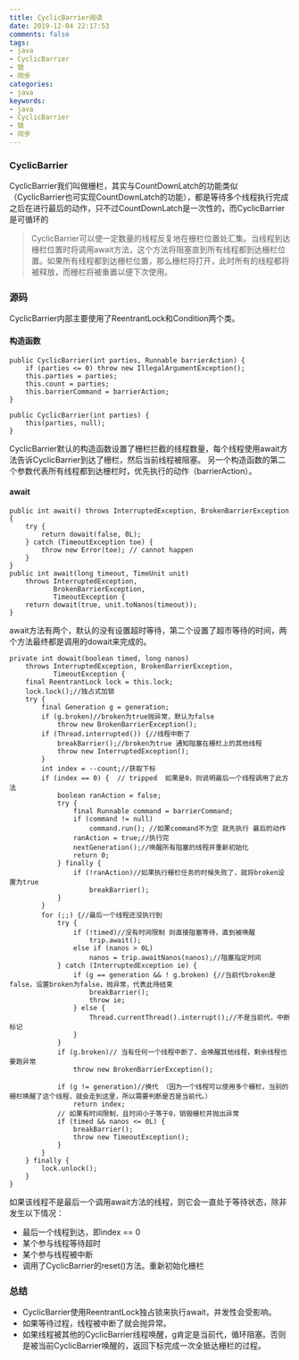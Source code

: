 ```yaml
---
title: CyclicBarrier阅读 
date: 2019-12-04 22:17:53
comments: false
tags: 
- java
- CyclicBarrier
- 锁
- 同步
categories: 
- java
keywords:
- java
- CyclicBarrier
- 锁
- 同步
---
```


### CyclicBarrier

CyclicBarrier我们叫做栅栏，其实与CountDownLatch的功能类似（CyclicBarrier也可实现CountDownLatch的功能），都是等待多个线程执行完成之后在进行最后的动作，只不过CountDownLatch是一次性的，而CyclicBarrier是可循环的

> CyclicBarrier可以使一定数量的线程反复地在栅栏位置处汇集。当线程到达栅栏位置时将调用await方法，这个方法将阻塞直到所有线程都到达栅栏位置。如果所有线程都到达栅栏位置，那么栅栏将打开，此时所有的线程都将被释放，而栅栏将被重置以便下次使用。

### 源码

CyclicBarrier内部主要使用了ReentrantLock和Condition两个类。

#### 构造函数

```
public CyclicBarrier(int parties, Runnable barrierAction) {
    if (parties <= 0) throw new IllegalArgumentException();
    this.parties = parties;
    this.count = parties;
    this.barrierCommand = barrierAction;
}

public CyclicBarrier(int parties) {
    this(parties, null);
}
```

CyclicBarrier默认的构造函数设置了栅栏拦截的线程数量，每个线程使用await方法告诉CyclicBarrier到达了栅栏，然后当前线程被阻塞。
另一个构造函数的第二个参数代表所有线程都到达栅栏时，优先执行的动作（barrierAction）。

#### await

```
public int await() throws InterruptedException, BrokenBarrierException {
    try {
        return dowait(false, 0L);
    } catch (TimeoutException toe) {
        throw new Error(toe); // cannot happen
    }
}
public int await(long timeout, TimeUnit unit)
    throws InterruptedException,
           BrokenBarrierException,
           TimeoutException {
    return dowait(true, unit.toNanos(timeout));
}
```

await方法有两个，默认的没有设置超时等待，第二个设置了超市等待的时间，两个方法最终都是调用的dowait来完成的。

```
private int dowait(boolean timed, long nanos)
    throws InterruptedException, BrokenBarrierException,
           TimeoutException {
    final ReentrantLock lock = this.lock;
    lock.lock();//独占式加锁
    try {
        final Generation g = generation;
        if (g.broken)//broken为true抛异常，默认为false
            throw new BrokenBarrierException();
        if (Thread.interrupted()) {//线程中断了
            breakBarrier();//broken为true 通知阻塞在栅栏上的其他线程
            throw new InterruptedException();
        }
        int index = --count;//获取下标
        if (index == 0) {  // tripped  如果是0，则说明最后一个线程调用了此方法
            boolean ranAction = false;
            try {
                final Runnable command = barrierCommand;
                if (command != null)
                    command.run(); //如果command不为空 就先执行 最后的动作
                ranAction = true;//执行完
                nextGeneration();//唤醒所有阻塞的线程并重新初始化
                return 0;
            } finally {
                if (!ranAction)//如果执行栅栏任务的时候失败了，就将broken设置为true
                    breakBarrier();
            }
        }
        for (;;) {//最后一个线程还没执行到
            try {
                if (!timed)//没有时间限制 则直接阻塞等待，直到被唤醒
                    trip.await();
                else if (nanos > 0L)
                    nanos = trip.awaitNanos(nanos);//阻塞指定时间
            } catch (InterruptedException ie) {
                if (g == generation && ! g.broken) {//当前代broken是false，设置broken为false，抛异常，代表此待结束
                    breakBarrier();
                    throw ie;
                } else {
                    Thread.currentThread().interrupt();//不是当前代，中断标记
                }
            }
            if (g.broken)// 当有任何一个线程中断了，会唤醒其他线程，剩余线程也要跑异常
                throw new BrokenBarrierException();

            if (g != generation)//换代 （因为一个线程可以使用多个栅栏，当别的栅栏唤醒了这个线程，就会走到这里，所以需要判断是否是当前代。）
                return index;
            // 如果有时间限制，且时间小于等于0，销毁栅栏并抛出异常
            if (timed && nanos <= 0L) {
                breakBarrier();
                throw new TimeoutException();
            }
        }
    } finally {
        lock.unlock();
    }
}
```

如果该线程不是最后一个调用await方法的线程，则它会一直处于等待状态，除非发生以下情况：

- 最后一个线程到达，即index == 0
- 某个参与线程等待超时
- 某个参与线程被中断
- 调用了CyclicBarrier的reset()方法。重新初始化栅栏

### 总结

- CyclicBarrier使用ReentrantLock独占锁来执行await，并发性会受影响。
- 如果等待过程，线程被中断了就会抛异常。
- 如果线程被其他的CyclicBarrier线程唤醒，g肯定是当前代，循环阻塞。否则是被当前CyclicBarrier唤醒的，返回下标完成一次全抵达栅栏的过程。
